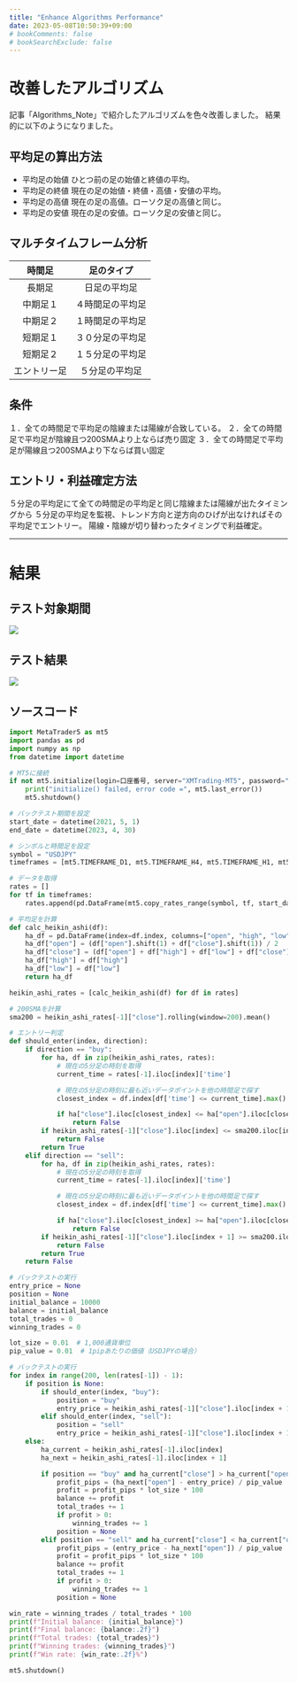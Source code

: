 ```yaml
---
title: "Enhance Algorithms Performance"
date: 2023-05-08T10:50:39+09:00
# bookComments: false
# bookSearchExclude: false
---
```

# 改善したアルゴリズム
記事「Algorithms_Note」で紹介したアルゴリズムを色々改善しました。
結果的に以下のようになりました。

## 平均足の算出方法
 - 平均足の始値
    ひとつ前の足の始値と終値の平均。
 - 平均足の終値
    現在の足の始値・終値・高値・安値の平均。
 - 平均足の高値
    現在の足の高値。ローソク足の高値と同じ。
 - 平均足の安値
    現在の足の安値。ローソク足の安値と同じ。

## マルチタイムフレーム分析
|時間足|足のタイプ|
|:-:|:-:|
|長期足|日足の平均足|
|中期足１|４時間足の平均足|
|中期足２|１時間足の平均足|
|短期足１|３０分足の平均足|
|短期足２|１５分足の平均足|
|エントリー足|５分足の平均足|

## 条件
１．全ての時間足で平均足の陰線または陽線が合致している。
２．全ての時間足で平均足が陰線且つ200SMAより上ならば売り固定
３．全ての時間足で平均足が陽線且つ200SMAより下ならば買い固定

## エントリ・利益確定方法
５分足の平均足にて全ての時間足の平均足と同じ陰線または陽線が出たタイミングから
５分足の平均足を監視、トレンド方向と逆方向のひげが出なければその平均足でエントリー。
陽線・陰線が切り替わったタイミングで利益確定。

---

# 結果
## テスト対象期間
![](https://Takaya-Shiraishi.github.io/ResearchReport/img/2023-05-08-10-52-57.png)

## テスト結果
![](https://Takaya-Shiraishi.github.io/ResearchReport/img/2023-05-08-10-54-01.png)

## ソースコード
```python
import MetaTrader5 as mt5
import pandas as pd
import numpy as np
from datetime import datetime

# MT5に接続
if not mt5.initialize(login=口座番号, server="XMTrading-MT5", password="パスワード"):
    print("initialize() failed, error code =", mt5.last_error())
    mt5.shutdown()

# バックテスト期間を設定
start_date = datetime(2021, 5, 1)
end_date = datetime(2023, 4, 30)

# シンボルと時間足を設定
symbol = "USDJPY"
timeframes = [mt5.TIMEFRAME_D1, mt5.TIMEFRAME_H4, mt5.TIMEFRAME_H1, mt5.TIMEFRAME_M30, mt5.TIMEFRAME_M15, mt5.TIMEFRAME_M5]

# データを取得
rates = []
for tf in timeframes:
    rates.append(pd.DataFrame(mt5.copy_rates_range(symbol, tf, start_date, end_date)))

# 平均足を計算
def calc_heikin_ashi(df):
    ha_df = pd.DataFrame(index=df.index, columns=["open", "high", "low", "close"])
    ha_df["open"] = (df["open"].shift(1) + df["close"].shift(1)) / 2
    ha_df["close"] = (df["open"] + df["high"] + df["low"] + df["close"]) / 4
    ha_df["high"] = df["high"]
    ha_df["low"] = df["low"]
    return ha_df

heikin_ashi_rates = [calc_heikin_ashi(df) for df in rates]

# 200SMAを計算
sma200 = heikin_ashi_rates[-1]["close"].rolling(window=200).mean()

# エントリー判定
def should_enter(index, direction):
    if direction == "buy":
        for ha, df in zip(heikin_ashi_rates, rates):
            # 現在の5分足の時刻を取得
            current_time = rates[-1].iloc[index]['time']

            # 現在の5分足の時刻に最も近いデータポイントを他の時間足で探す
            closest_index = df.index[df['time'] <= current_time].max()

            if ha["close"].iloc[closest_index] <= ha["open"].iloc[closest_index]:
                return False
        if heikin_ashi_rates[-1]["close"].iloc[index] <= sma200.iloc[index]:
            return False
        return True
    elif direction == "sell":
        for ha, df in zip(heikin_ashi_rates, rates):
            # 現在の5分足の時刻を取得
            current_time = rates[-1].iloc[index]['time']

            # 現在の5分足の時刻に最も近いデータポイントを他の時間足で探す
            closest_index = df.index[df['time'] <= current_time].max()

            if ha["close"].iloc[closest_index] >= ha["open"].iloc[closest_index]:
                return False
        if heikin_ashi_rates[-1]["close"].iloc[index + 1] >= sma200.iloc[index + 1]:
            return False
        return True
    return False

# バックテストの実行
entry_price = None
position = None
initial_balance = 10000
balance = initial_balance
total_trades = 0
winning_trades = 0

lot_size = 0.01  # 1,000通貨単位
pip_value = 0.01  # 1pipあたりの価値（USDJPYの場合）

# バックテストの実行
for index in range(200, len(rates[-1]) - 1):
    if position is None:
        if should_enter(index, "buy"):
            position = "buy"
            entry_price = heikin_ashi_rates[-1]["close"].iloc[index + 1]
        elif should_enter(index, "sell"):
            position = "sell"
            entry_price = heikin_ashi_rates[-1]["close"].iloc[index + 1]
    else:
        ha_current = heikin_ashi_rates[-1].iloc[index]
        ha_next = heikin_ashi_rates[-1].iloc[index + 1]

        if position == "buy" and ha_current["close"] > ha_current["open"] and ha_next["close"] <= ha_next["open"]:
            profit_pips = (ha_next["open"] - entry_price) / pip_value
            profit = profit_pips * lot_size * 100
            balance += profit
            total_trades += 1
            if profit > 0:
                winning_trades += 1
            position = None
        elif position == "sell" and ha_current["close"] < ha_current["open"] and ha_next["close"] >= ha_next["open"]:
            profit_pips = (entry_price - ha_next["open"]) / pip_value
            profit = profit_pips * lot_size * 100
            balance += profit
            total_trades += 1
            if profit > 0:
                winning_trades += 1
            position = None

win_rate = winning_trades / total_trades * 100
print(f"Initial balance: {initial_balance}")
print(f"Final balance: {balance:.2f}")
print(f"Total trades: {total_trades}")
print(f"Winning trades: {winning_trades}")
print(f"Win rate: {win_rate:.2f}%")

mt5.shutdown()


```